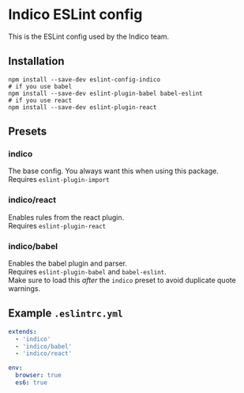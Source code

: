 # Indico ESLint config

This is the ESLint config used by the Indico team.

## Installation

```shell
npm install --save-dev eslint-config-indico
# if you use babel
npm install --save-dev eslint-plugin-babel babel-eslint
# if you use react
npm install --save-dev eslint-plugin-react
```

## Presets

### indico
The base config. You always want this when using this package.  
Requires `eslint-plugin-import`

### indico/react
Enables rules from the react plugin.  
Requires `eslint-plugin-react`

### indico/babel
Enables the babel plugin and parser.  
Requires `eslint-plugin-babel` and `babel-eslint`.  
Make sure to load this *after* the `indico` preset to avoid duplicate quote warnings.


## Example `.eslintrc.yml`

```yaml
extends:
  - 'indico'
  - 'indico/babel'
  - 'indico/react'

env:
  browser: true
  es6: true
```
